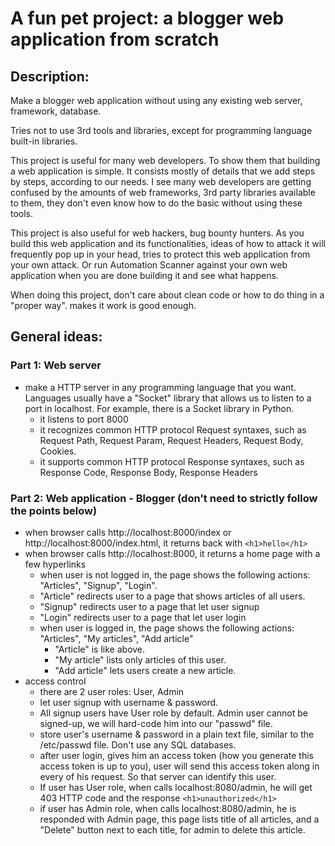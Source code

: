 # A fun pet project: a blogger web application from scratch

## Description: 
Make a blogger web application without using any existing web server, framework, database.

Tries not to use 3rd tools and libraries, except for programming language built-in libraries.

This project is useful for many web developers. To show them that building a web application is simple. It consists mostly of details that we add steps by steps, according to our needs. I see many web developers are getting confused by the amounts of web frameworks, 3rd party libraries available to them, they don't even know how to do the basic without using these tools.

This project is also useful for web hackers, bug bounty hunters. As you build this web application and its functionalities, ideas of how to attack it will frequently pop up in your head, tries to protect this web application from your own attack. Or run Automation Scanner against your own web application when you are done building it and see what happens.

When doing this project, don't care about clean code or how to do thing in a "proper way". makes it work is good enough.

## General ideas:
### Part 1: Web server
- make a HTTP server in any programming language that you want. Languages usually have a "Socket" library that allows us to listen to a port in localhost. For example, there is a Socket library in Python.
  - it listens to port 8000
  - it recognizes common HTTP protocol Request syntaxes, such as Request Path, Request Param, Request Headers, Request Body, Cookies.
  - it supports common HTTP protocol Response syntaxes, such as Response Code, Response Body, Response Headers
### Part 2: Web application - Blogger (don't need to strictly follow the points below)
- when browser calls http://localhost:8000/index or http://localhost:8000/index.html, it returns back with `<h1>hello</h1>`
- when browser calls http://localhost:8000, it returns a home page with a few hyperlinks
     - when user is not logged in, the page shows the following actions: "Articles", "Signup", "Login".
     - "Article" redirects user to a page that shows articles of all users.
     - "Signup" redirects user to a page that let user signup
     - "Login" redirects user to a page that let user login
   - when user is logged in, the page shows the following actions: "Articles", "My articles", "Add article"
     - "Article" is like above.
     - "My article" lists only articles of this user.
     - "Add article" lets users create a new article.
- access control
  - there are 2 user roles: User, Admin
  - let user signup with username & password. 
  - All signup users have User role by default. Admin user cannot be signed-up, we will hard-code him into our "passwd" file.
  - store user's username & password in a plain text file, similar to the /etc/passwd file. Don't use any SQL databases.
  - after user login, gives him an access token (how you generate this access token is up to you), user will send this access token along in every of his request. So that server can identify this user. 
  - If user has User role, when calls localhost:8080/admin, he will get 403 HTTP code and the response `<h1>unauthorized</h1>`
  - if user has Admin role, when calls localhost:8080/admin, he is responded with Admin page, this page lists title of all articles, and a "Delete" button next to each title, for admin to delete this article.

